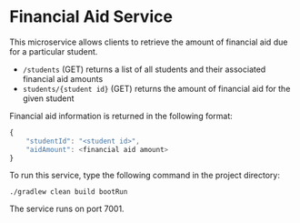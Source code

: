 # Financial Aid Service

This microservice allows clients to retrieve the amount of financial aid due for a particular student.

* ```/students``` (GET) returns a list of all students and their associated financial aid amounts
* ```students/{student id}``` (GET) returns the amount of financial aid for the given student

Financial aid information is returned in the following format:

```javascript
{
    "studentId": "<student id>",
    "aidAmount": <financial aid amount>
}
```

To run this service, type the following command in the project directory:

```./gradlew clean build bootRun```

The service runs on port 7001. 